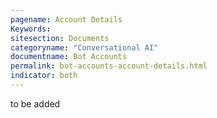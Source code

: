 ```yaml
---
pagename: Account Details
Keywords:
sitesection: Documents
categoryname: "Conversational AI"
documentname: Bot Accounts
permalink: bot-accounts-account-details.html
indicator: both
---
```


to be added